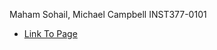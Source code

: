 Maham Sohail, Michael Campbell
INST377-0101

* [Link To Page](https://mac5617.github.io/Group101-01-Final-Project-Spotify-Analystics/)
